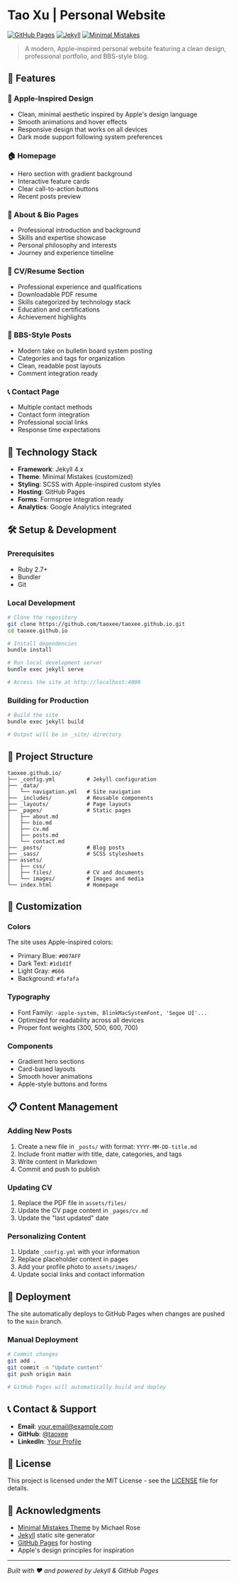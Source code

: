 # Tao Xu | Personal Website

[![GitHub Pages](https://img.shields.io/badge/Hosted%20on-GitHub%20Pages-brightgreen)](https://taoxee.github.io/)
[![Jekyll](https://img.shields.io/badge/Built%20with-Jekyll-red)](https://jekyllrb.com/)
[![Minimal Mistakes](https://img.shields.io/badge/Theme-Minimal%20Mistakes-blue)](https://mmistakes.github.io/minimal-mistakes/)

> A modern, Apple-inspired personal website featuring a clean design, professional portfolio, and BBS-style blog.

## 🌟 Features

### 📱 Apple-Inspired Design
- Clean, minimal aesthetic inspired by Apple's design language
- Smooth animations and hover effects
- Responsive design that works on all devices
- Dark mode support following system preferences

### 🏠 Homepage
- Hero section with gradient background
- Interactive feature cards
- Clear call-to-action buttons
- Recent posts preview

### 👤 About & Bio Pages
- Professional introduction and background
- Skills and expertise showcase
- Personal philosophy and interests
- Journey and experience timeline

### 📄 CV/Resume Section
- Professional experience and qualifications
- Downloadable PDF resume
- Skills categorized by technology stack
- Education and certifications
- Achievement highlights

### 📝 BBS-Style Posts
- Modern take on bulletin board system posting
- Categories and tags for organization
- Clean, readable post layouts
- Comment integration ready

### 📞 Contact Page
- Multiple contact methods
- Contact form integration
- Professional social links
- Response time expectations

## 🚀 Technology Stack

- **Framework**: Jekyll 4.x
- **Theme**: Minimal Mistakes (customized)
- **Styling**: SCSS with Apple-inspired custom styles
- **Hosting**: GitHub Pages
- **Forms**: Formspree integration ready
- **Analytics**: Google Analytics integrated

## 🛠️ Setup & Development

### Prerequisites
- Ruby 2.7+ 
- Bundler
- Git

### Local Development
```bash
# Clone the repository
git clone https://github.com/taoxee/taoxee.github.io.git
cd taoxee.github.io

# Install dependencies
bundle install

# Run local development server
bundle exec jekyll serve

# Access the site at http://localhost:4000
```

### Building for Production
```bash
# Build the site
bundle exec jekyll build

# Output will be in _site/ directory
```

## 📁 Project Structure

```
taoxee.github.io/
├── _config.yml          # Jekyll configuration
├── _data/
│   └── navigation.yml   # Site navigation
├── _includes/           # Reusable components
├── _layouts/            # Page layouts
├── _pages/              # Static pages
│   ├── about.md
│   ├── bio.md
│   ├── cv.md
│   ├── posts.md
│   └── contact.md
├── _posts/              # Blog posts
├── _sass/               # SCSS stylesheets
├── assets/
│   ├── css/
│   ├── files/           # CV and documents
│   └── images/          # Images and media
└── index.html           # Homepage
```

## 🎨 Customization

### Colors
The site uses Apple-inspired colors:
- Primary Blue: `#007AFF`
- Dark Text: `#1d1d1f`
- Light Gray: `#666`
- Background: `#fafafa`

### Typography
- Font Family: `-apple-system, BlinkMacSystemFont, 'Segoe UI'...`
- Optimized for readability across all devices
- Proper font weights (300, 500, 600, 700)

### Components
- Gradient hero sections
- Card-based layouts
- Smooth hover animations
- Apple-style buttons and forms

## 📋 Content Management

### Adding New Posts
1. Create a new file in `_posts/` with format: `YYYY-MM-DD-title.md`
2. Include front matter with title, date, categories, and tags
3. Write content in Markdown
4. Commit and push to publish

### Updating CV
1. Replace the PDF file in `assets/files/`
2. Update the CV page content in `_pages/cv.md`
3. Update the "last updated" date

### Personalizing Content
1. Update `_config.yml` with your information
2. Replace placeholder content in pages
3. Add your profile photo to `assets/images/`
4. Update social links and contact information

## 🚀 Deployment

The site automatically deploys to GitHub Pages when changes are pushed to the `main` branch.

### Manual Deployment
```bash
# Commit changes
git add .
git commit -m "Update content"
git push origin main

# GitHub Pages will automatically build and deploy
```

## 📞 Contact & Support

- **Email**: your.email@example.com
- **GitHub**: [@taoxee](https://github.com/taoxee)
- **LinkedIn**: [Your Profile](https://linkedin.com/in/yourprofile)

## 📝 License

This project is licensed under the MIT License - see the [LICENSE](LICENSE) file for details.

## 🙏 Acknowledgments

- [Minimal Mistakes Theme](https://mmistakes.github.io/minimal-mistakes/) by Michael Rose
- [Jekyll](https://jekyllrb.com/) static site generator
- [GitHub Pages](https://pages.github.com/) for hosting
- Apple's design principles for inspiration

---

*Built with ❤️ and powered by Jekyll & GitHub Pages*
